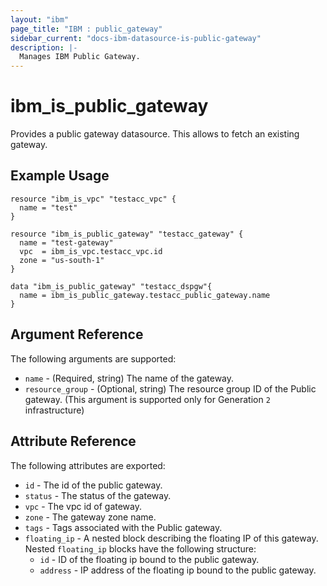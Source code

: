```yaml
---
layout: "ibm"
page_title: "IBM : public_gateway"
sidebar_current: "docs-ibm-datasource-is-public-gateway"
description: |-
  Manages IBM Public Gateway.
---
```


# ibm\_is_public_gateway

Provides a public gateway datasource. This allows to fetch an existing gateway.


## Example Usage

```hcl
resource "ibm_is_vpc" "testacc_vpc" {
  name = "test"
}

resource "ibm_is_public_gateway" "testacc_gateway" {
  name = "test-gateway"
  vpc  = ibm_is_vpc.testacc_vpc.id
  zone = "us-south-1"
}

data "ibm_is_public_gateway" "testacc_dspgw"{
  name = ibm_is_public_gateway.testacc_public_gateway.name
}

```

## Argument Reference

The following arguments are supported:

* `name` - (Required, string) The name of the gateway.
* `resource_group` - (Optional, string) The resource group ID of the Public gateway. (This argument is supported only for Generation `2` infrastructure)

## Attribute Reference

The following attributes are exported:

* `id` - The id of the public gateway.
* `status` - The status of the gateway.
* `vpc` - The vpc id of gateway.
* `zone` - The gateway zone name.
* `tags` - Tags associated with the Public gateway.
* `floating_ip` - A nested block describing the floating IP of this gateway.
Nested `floating_ip` blocks have the following structure:
  * `id` - ID of the floating ip bound to the public gateway.
  * `address` - IP address of the floating ip bound to the public gateway.